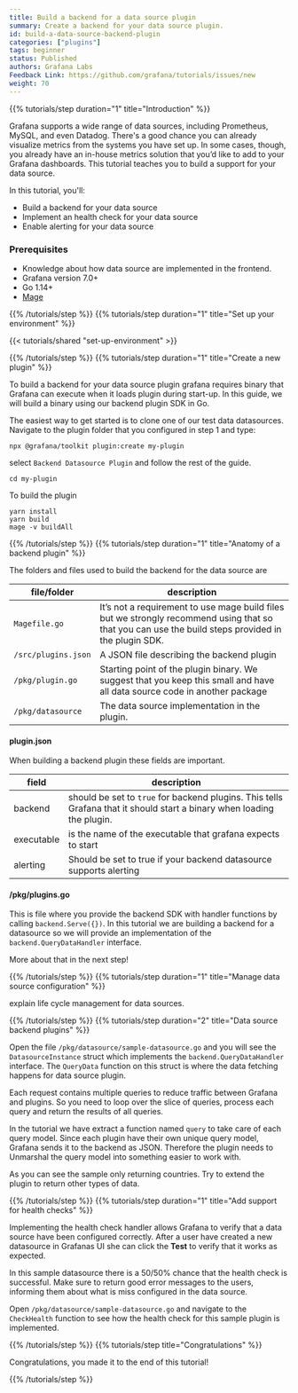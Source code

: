```yaml
---
title: Build a backend for a data source plugin
summary: Create a backend for your data source plugin.
id: build-a-data-source-backend-plugin
categories: ["plugins"]
tags: beginner
status: Published
authors: Grafana Labs
Feedback Link: https://github.com/grafana/tutorials/issues/new
weight: 70
---
```


{{% tutorials/step duration="1" title="Introduction" %}}

Grafana supports a wide range of data sources, including Prometheus, MySQL, and even Datadog. There's a good chance you can already visualize metrics from the systems you have set up. In some cases, though, you already have an in-house metrics solution that you’d like to add to your Grafana dashboards. This tutorial teaches you to build a support for your data source.

In this tutorial, you'll:

- Build a backend for your data source
- Implement an health check for your data source
- Enable alerting for your data source

### Prerequisites

- Knowledge about how data source are implemented in the frontend.
- Grafana version 7.0+
- Go 1.14+
- [Mage](https://magefile.org/)

{{% /tutorials/step %}}
{{% tutorials/step duration="1" title="Set up your environment" %}}

{{< tutorials/shared "set-up-environment" >}}

{{% /tutorials/step %}}
{{% tutorials/step duration="1" title="Create a new plugin" %}}

To build a backend for your data source plugin grafana requires binary that Grafana can execute when it loads plugin during start-up. In this guide, we will build a binary using our backend plugin SDK in Go.

The easiest way to get started is to clone one of our test data datasources. Navigate to the plugin folder that you configured in step 1 and type:

```
npx @grafana/toolkit plugin:create my-plugin
```

select `Backend Datasource Plugin` and follow the rest of the guide.

```
cd my-plugin
```

To build the plugin
```
yarn install
yarn build
mage -v buildAll
```

{{% /tutorials/step %}}
{{% tutorials/step duration="1" title="Anatomy of a backend plugin" %}}

The folders and files used to build the backend for the data source are

|file/folder| description |
|-----------|-------------|
| `Magefile.go` | It’s not a requirement to use mage build files but we strongly recommend using that so that you can use the build steps provided in the plugin SDK. |
| `/src/plugins.json` | A JSON file describing the backend plugin |
| `/pkg/plugin.go` | Starting point of the plugin binary. We suggest that you keep this small and have all data source code in another package |
| `/pkg/datasource` | The data source implementation in the plugin. |

#### plugin.json
When building a backend plugin these fields are important.

| field| description |
|-----------|-------------|
| backend | should be set to `true` for backend plugins. This tells Grafana that it should start a binary when loading the plugin. |
| executable | is the name of the executable that grafana expects to start |
| alerting | Should be set to true if your backend datasource supports alerting |

#### /pkg/plugins.go

This is file where you provide the backend SDK with handler functions by calling `backend.Serve({})`. <!-- TODO update serve function with new PR is merged -->
In this tutorial we are building a backend for a datasource so we will provide an implementation of the `backend.QueryDataHandler` interface.

More about that in the next step!

{{% /tutorials/step %}}
{{% tutorials/step duration="1" title="Manage data source configuration" %}}

explain life cycle management for data sources.

{{% /tutorials/step %}}
{{% tutorials/step duration="2" title="Data source backend plugins" %}}

Open the file `/pkg/datasource/sample-datasource.go` and you will see the `DatasourceInstance` struct which implements the `backend.QueryDataHandler` interface.
The `QueryData` function on this struct is where the data fetching happens for data source plugin.

Each request contains multiple queries to reduce traffic between Grafana and plugins.
So you need to loop over the slice of queries, process each query and return the results of all queries.

In the tutorial we have extract a function named `query` to take care of each query model.
Since each plugin have their own unique query model, Grafana sends it to the backend as JSON. Therefore the plugin needs
to Unmarshal the query model into something easier to work with.

As you can see the sample only returning countries. Try to extend the plugin to return other types of data.

{{% /tutorials/step %}}
{{% tutorials/step duration="1" title="Add support for health checks" %}}

Implementing the health check handler allows Grafana to verify that a data source have been configured correctly.
After a user have created a new datasource in Grafanas UI she can click the **Test** to verify that it works as expected.

In this sample datasource there is a 50/50% chance that the health check is successful. Make sure to return good error messages to
the users, informing them about what is miss configured in the data source.

Open `/pkg/datasource/sample-datasource.go` and navigate to the `CheckHealth` function to see how the health check for this sample plugin is implemented.

<!--
{{% /tutorials/step %}}
{{% tutorials/step duration="1" title="Add support for resource request" %}}

what is resource requests?
# TODO: Last add this later once the other parts are in better shape.

-->

{{% /tutorials/step %}}
{{% tutorials/step title="Congratulations" %}}

Congratulations, you made it to the end of this tutorial!

{{% /tutorials/step %}}
